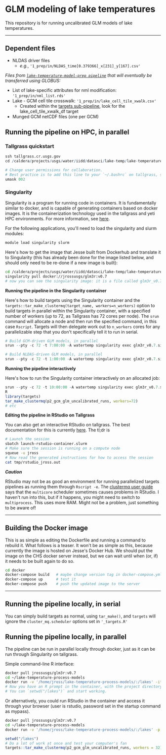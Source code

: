 # GLM modeling of lake temperatures

This repository is for running uncalibrated GLM models of lake temperatures.

-------------------
## Dependent files 
* NLDAS driver files
  * _e.g._, `'1_prep/in/NLDAS_time[0.379366]_x[231]_y[167].csv'`

*Files  from [`lake-temperature-model-prep pipeline`](https://github.com/USGS-R/lake-temperature-model-prep) that will eventually be transferred using GLOBUS:*
* List of lake-specific attributes for nml modification: `'1_prep/in/nml_list.rds'`
* Lake - GCM cell tile crosswalk: `'1_prep/in/lake_cell_tile_xwalk.csv'`
  * Created within the [targets sub-pipeline](https://github.com/USGS-R/lake-temperature-model-prep/blob/main/_targets.R), look for the lake_cell_tile_xwalk_df target
* Munged GCM netCDF files (one per GCM)



## Running the pipeline on HPC, in parallel

### Tallgrass quickstart

``` r
ssh tallgrass.cr.usgs.gov
cd /caldera/projects/usgs/water/iidd/datasci/lake-temp/lake-temperature-process-models

# Change user permissions for collaboration.
# Best practice is to add this line to your `~/.bashrc` on tallgrass, so you don't forget!
umask 002
```

### Singularity

Singularity is a program for running code in containers. It is fundamentally similar to docker, and is capable of generating containers based on docker images. It is the containerization technology used in the tallgrass and yeti HPC environments. For more information, see [here](https://code.usgs.gov/wwatkins/hpc_container_blog).

For the following applications, you'll need to load the singularity and slurm modules:

``` bash
module load singularity slurm
```

Here's how to get the image that Jesse built from Dockerhub and translate it to Singularity (this has already been done for the image listed below, and should only need to be re-done if a new image is built):

``` bash
cd /caldera/projects/usgs/water/iidd/datasci/lake-temp/lake-temperature-process-models
singularity pull docker://jrossusgs/glm3r:v0.7
# now you can see the singularity image: it is a file called glm3r_v0.7.sif
```

**Running the pipeline in the Singularity container**

Here's how to build targets using the Singularity container and the `targets::tar_make_clustermq(target_name, workers=n_workers)` option to build targets in parallel within the Singularity container, with a specified number of workers (up to 72, as Tallgrass has 72 cores per node). The `srun` command will allocate a node and then run the specified command, in this case `Rscript`. Targets will then delegate work out to `n_workers` cores for any parallelizable step that you don't specifically tell it to run in serial.

``` r
# Build GCM-driven GLM models, in parallel
srun --pty -c 72 -t 7:00:00 -A watertemp singularity exec glm3r_v0.7.sif Rscript -e 'targets::tar_make_clustermq(p2_gcm_glm_uncalibrated_runs, workers=60)'
```

``` r
# Build NLDAS-driven GLM models, in parallel
srun --pty -c 72 -t 1:00:00 -A watertemp singularity exec glm3r_v0.7.sif Rscript -e 'targets::tar_make_clustermq(p2_nldas_glm_uncalibrated_runs, workers=60)'
```

**Running the pipeline interactively**

Here's how to run the Singularity container interactively on an allocated job:

``` r
srun --pty -c 72 -t 10:00:00 -A watertemp singularity exec glm3r_v0.7.sif bash
R
library(targets)
tar_make_clustermq(p2_gcm_glm_uncalibrated_runs, workers=72)
# etc
```

**Editing the pipeline in RStudio on Tallgrass**

You can also get an interactive RStudio on tallgrass. The best documentation for this is currently [here](https://code.usgs.gov/wma/wp/pump-temperature#running-interactive-sessions-on-hpc). The tl;dr is

``` bash
# Launch the session
sbatch launch-rstudio-container.slurm
# Make sure the session is running on a compute node
squeue -u jross
# Now read the generated instructions for how to access the session
cat tmp/rstudio_jross.out
```

**_Caution_**

RStudio may not be as good an environment for running parallelized targets pipelines as running them through `Rscript -e`. The [clustermq user guide](https://cran.r-project.org/web/packages/clustermq/vignettes/userguide.html) says that the `multicore` scheduler sometimes causes problems in RStudio. I haven't run into this, but if it happens, you might need to switch to `multiprocess`. This uses more RAM. Might not be a problem, just something to be aware of!

------------------------------------------------------------------------

## Building the Docker image

This is as simple as editing the Dockerfile and running a command to rebuild it. What follows is a teaser. It won't be as simple as this, because currently the image is hosted on Jesse's Docker Hub. We should put the image on the CHS docker server instead, but we can wait until when (or, if) it needs to be built again to do so.

``` bash
cd docker
docker-compose build   # maybe change version tag in docker-compose.yml first
docker-compose up      # test it
docker-compose push    # push the updated image to the server
```

------------------------------------------------------------------------

## Running the pipeline locally, in serial

You can simply build targets as normal, using `tar_make()`, and `targets` will ignore the `cluster_mq.scheduler` options set in `'_targets.R'`

## Running the pipeline locally, in parallel

The pipeline can be run in parallel locally through docker, just as it can be run through Singularity on tallgrass.

Simple command-line R interface:

``` bash
docker pull jrossusgs/glm3r:v0.7
cd ~/lake-temperature-process-models
docker run -v '/home/jross/lake-temperature-process-models/:/lakes' -it jrossusgs/glm3r:v0.7 R
# Now you have an R prompt in the container, with the project directory mounted at `/lakes/`.
# You can `setwd("/lakes")` and start working.
```

Or alternatively, you could run RStudio in the container and access it through your browser (user is rstudio, password set in the startup command as mypass).

``` bash
docker pull jrossusgs/glm3r:v0.7
cd ~/lake-temperature-process-models
docker run -v '/home/jross/lake-temperature-process-models/:/lakes' -p 8787:8787 -e PASSWORD=mypass -e ROOT=TRUE -d jrossusgs/glm3r:v0.7
```

``` r
setwd("/lakes") 
# Do a lot of work at once and test your computer's fan
targets::tar_make_clustermq(p2_gcm_glm_uncalibrated_runs, workers = 32)
```
